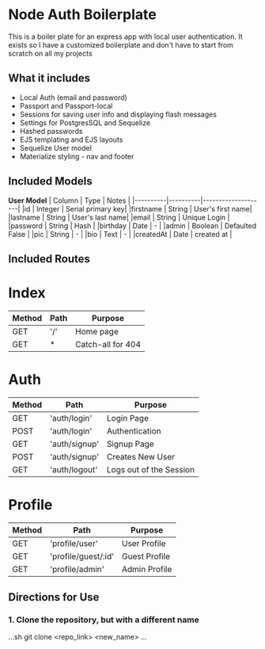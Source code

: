 # Node Auth Boilerplate

This is a boiler plate for an express app with local user authentication. It exists so I have a customized boilerplate and don't have to start from scratch on all my projects

## What it includes

* Local Auth (email and password)
* Passport and Passport-local
* Sessions for saving user info and displaying flash messages
* Settings for PostgresSQL and Sequelize
* Hashed passwords
* EJS templating and EJS layouts
* Sequelize User model
* Materialize styling - nav and footer

## Included Models

**User Model**
| Column | Type | Notes |
|----------|----------|--------------------|
|id | Integer | Serial primary key|
|firstname  | String  | User's first name|
|lastname | String  | User's last name|
|email |  String  | Unique Login  |
|password | String  | Hash  |
|birthday | Date  | - |
|admin  | Boolean | Defaulted False |
|pic  | String  | - |
|bio  | Text  | - |
|createdAt  | Date  | created at  |



## Included Routes 
# Index
| Method  | Path  | Purpose |
|----------|----------|---------------------|
|GET  | '/' | Home page |
|GET  | * | Catch-all for 404|

# Auth
|Method | Path  | Purpose |
|----------|-----------|------------|
|GET  | 'auth/login'| Login Page  |
|POST | 'auth/login'  | Authentication  |
|GET  | 'auth/signup' | Signup Page |
|POST | 'auth/signup' | Creates New User  |
|GET  | 'auth/logout' | Logs out of the Session|

# Profile
|Method | Path  | Purpose |
|----------|----------|--------------------|
|GET  | 'profile/user'  | User Profile  |
|GET  | 'profile/guest/:id' | Guest Profile |
|GET  | 'profile/admin' | Admin Profile |

## Directions for Use

### 1. Clone the repository, but with a different name

...sh
git clone <repo_link> <new_name>
...
